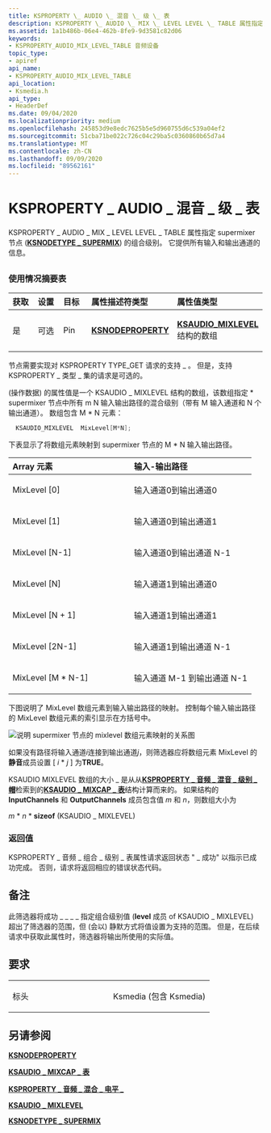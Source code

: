 ```yaml
---
title: KSPROPERTY \_ AUDIO \_ 混音 \_ 级 \_ 表
description: KSPROPERTY \_ AUDIO \_ MIX \_ LEVEL LEVEL \_ TABLE 属性指定 supermixer 节点 (KSNODETYPE SUPERMIX) 的组合级别 \_ 。 它提供所有输入和输出通道的信息。
ms.assetid: 1a1b486b-06e4-462b-8fe9-9d3581c82d06
keywords:
- KSPROPERTY_AUDIO_MIX_LEVEL_TABLE 音频设备
topic_type:
- apiref
api_name:
- KSPROPERTY_AUDIO_MIX_LEVEL_TABLE
api_location:
- Ksmedia.h
api_type:
- HeaderDef
ms.date: 09/04/2020
ms.localizationpriority: medium
ms.openlocfilehash: 245853d9e8edc7625b5e5d960755d6c539a04ef2
ms.sourcegitcommit: 51cba71be022c726c04c29ba5c0360860b65d7a4
ms.translationtype: MT
ms.contentlocale: zh-CN
ms.lasthandoff: 09/09/2020
ms.locfileid: "89562161"
---
```

# <a name="ksproperty_audio_mix_level_table"></a>KSPROPERTY \_ AUDIO \_ 混音 \_ 级 \_ 表


KSPROPERTY \_ AUDIO \_ MIX \_ LEVEL LEVEL \_ TABLE 属性指定 supermixer 节点 ([**KSNODETYPE \_ SUPERMIX**](ksnodetype-supermix.md)) 的组合级别。 它提供所有输入和输出通道的信息。

## <span id="ddk_ksproperty_audio_mix_level_table_ks"></span><span id="DDK_KSPROPERTY_AUDIO_MIX_LEVEL_TABLE_KS"></span>


### <a name="span-idusage_summary_tablespanspan-idusage_summary_tablespanspan-idusage_summary_tablespanusage-summary-table"></a><span id="Usage_Summary_Table"></span><span id="usage_summary_table"></span><span id="USAGE_SUMMARY_TABLE"></span>使用情况摘要表

<table>
<colgroup>
<col width="20%" />
<col width="20%" />
<col width="20%" />
<col width="20%" />
<col width="20%" />
</colgroup>
<thead>
<tr class="header">
<th align="left">获取</th>
<th align="left">设置</th>
<th align="left">目标</th>
<th align="left">属性描述符类型</th>
<th align="left">属性值类型</th>
</tr>
</thead>
<tbody>
<tr class="odd">
<td align="left"><p>是</p></td>
<td align="left"><p>可选</p></td>
<td align="left"><p>Pin</p></td>
<td align="left"><p><a href="https://docs.microsoft.com/windows-hardware/drivers/ddi/ksmedia/ns-ksmedia-ksnodeproperty" data-raw-source="[&lt;strong&gt;KSNODEPROPERTY&lt;/strong&gt;](/windows-hardware/drivers/ddi/ksmedia/ns-ksmedia-ksnodeproperty)"><strong>KSNODEPROPERTY</strong></a></p></td>
<td align="left"><p><a href="https://docs.microsoft.com/windows-hardware/drivers/ddi/ksmedia/ns-ksmedia-ksaudio_mixlevel" data-raw-source="[&lt;strong&gt;KSAUDIO_MIXLEVEL&lt;/strong&gt;](/windows-hardware/drivers/ddi/ksmedia/ns-ksmedia-ksaudio_mixlevel)"><strong>KSAUDIO_MIXLEVEL</strong></a>结构的数组</p></td>
</tr>
</tbody>
</table>

节点需要实现对 KSPROPERTY TYPE_GET 请求的支持 \_ 。 但是，支持 KSPROPERTY \_ 类型 \_ 集的请求是可选的。

 (操作数据) 的属性值是一个 KSAUDIO \_ MIXLEVEL 结构的数组，该数组指定 \* supermixer 节点中所有 m N 输入输出路径的混合级别（带有 M 输入通道和 N 个输出通道）。 数组包含 M \* N 元素：

```cpp
  KSAUDIO_MIXLEVEL  MixLevel[M*N];
```

下表显示了将数组元素映射到 supermixer 节点的 M \* N 输入输出路径。

<table>
<colgroup>
<col width="50%" />
<col width="50%" />
</colgroup>
<thead>
<tr class="header">
<th align="left">Array 元素</th>
<th align="left">输入-输出路径</th>
</tr>
</thead>
<tbody>
<tr class="odd">
<td align="left"><p>MixLevel [0]</p></td>
<td align="left"><p>输入通道0到输出通道0</p></td>
</tr>
<tr class="even">
<td align="left"><p>MixLevel [1]</p></td>
<td align="left"><p>输入通道0到输出通道1</p></td>
</tr>
<tr class="odd">
<td align="left"><p>MixLevel [N-1]</p></td>
<td align="left"><p>输入通道0到输出通道 N-1</p></td>
</tr>
<tr class="even">
<td align="left"><p>MixLevel [N]</p></td>
<td align="left"><p>输入通道1到输出通道0</p></td>
</tr>
<tr class="odd">
<td align="left"><p>MixLevel [N + 1]</p></td>
<td align="left"><p>输入通道1到输出通道1</p></td>
</tr>
<tr class="even">
<td align="left"><p>MixLevel [2N-1]</p></td>
<td align="left"><p>输入通道1到输出通道 N-1</p></td>
</tr>
<tr class="odd">
<td align="left"><p>MixLevel [M * N-1]</p></td>
<td align="left"><p>输入通道 M-1 到输出通道 N-1</p></td>
</tr>
</tbody>
</table>

 

下图说明了 MixLevel 数组元素到输入输出路径的映射。 控制每个输入输出路径的 MixLevel 数组元素的索引显示在方括号中。

![说明 supermixer 节点的 mixlevel 数组元素映射的关系图](images/supermix.png)

如果没有路径将输入通道*i*连接到输出通道*j*，则筛选器应将数组元素 MixLevel 的**静音**成员设置 \[ *i* \* *j* \] 为**TRUE**。

KSAUDIO MIXLEVEL 数组的大小 \_ 是从从[**KSPROPERTY \_ 音频 \_ 混音 \_ 级别 \_ 帽**](ksproperty-audio-mix-level-caps.md)检索到的[**KSAUDIO \_ MIXCAP \_ 表**](/windows-hardware/drivers/ddi/ksmedia/ns-ksmedia-ksaudio_mixcap_table)结构计算而来的。 如果结构的 **InputChannels** 和 **OutputChannels** 成员包含值 *m* 和 *n*，则数组大小为

*m* \* *n* \* **sizeof** (KSAUDIO \_ MIXLEVEL) 

### <a name="span-idreturn_valuespanspan-idreturn_valuespanspan-idreturn_valuespanreturn-value"></a><span id="Return_Value"></span><span id="return_value"></span><span id="RETURN_VALUE"></span>返回值

KSPROPERTY \_ 音频 \_ 组合 \_ 级别 \_ 表属性请求返回状态 " \_ 成功" 以指示已成功完成。 否则，请求将返回相应的错误状态代码。

<a name="remarks"></a>备注
-------

此筛选器将成功 \_ \_ \_ \_ 指定组合级别值 (**level** 成员 of KSAUDIO \_ MIXLEVEL) 超出了筛选器的范围，但 (会以) 静默方式将值设置为支持的范围。 但是，在后续请求中获取此属性时，筛选器将输出所使用的实际值。

<a name="requirements"></a>要求
------------

<table>
<colgroup>
<col width="50%" />
<col width="50%" />
</colgroup>
<tbody>
<tr class="odd">
<td align="left"><p>标头</p></td>
<td align="left">Ksmedia (包含 Ksmedia) </td>
</tr>
</tbody>
</table>

## <a name="span-idsee_alsospansee-also"></a><span id="see_also"></span>另请参阅


[**KSNODEPROPERTY**](/windows-hardware/drivers/ddi/ksmedia/ns-ksmedia-ksnodeproperty)

[**KSAUDIO \_ MIXCAP \_ 表**](/windows-hardware/drivers/ddi/ksmedia/ns-ksmedia-ksaudio_mixcap_table)

[**KSPROPERTY \_ 音频 \_ 混合 \_ 电平 \_**](ksproperty-audio-mix-level-caps.md)

[**KSAUDIO \_ MIXLEVEL**](/windows-hardware/drivers/ddi/ksmedia/ns-ksmedia-ksaudio_mixlevel)

[**KSNODETYPE \_ SUPERMIX**](ksnodetype-supermix.md)

 

